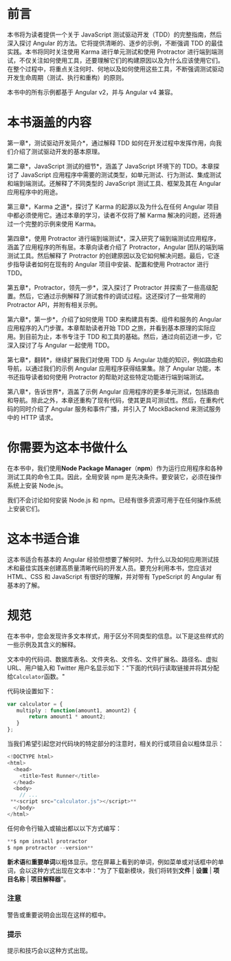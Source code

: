# 前言

本书将为读者提供一个关于 JavaScript 测试驱动开发（TDD）的完整指南，然后深入探讨 Angular 的方法。它将提供清晰的、逐步的示例，不断强调 TDD 的最佳实践。本书将同时关注使用 Karma 进行单元测试和使用 Protractor 进行端到端测试，不仅关注如何使用工具，还要理解它们的构建原因以及为什么应该使用它们。在整个过程中，将重点关注何时、何地以及如何使用这些工具，不断强调测试驱动开发生命周期（测试、执行和重构）的原则。

本书中的所有示例都基于 Angular v2，并与 Angular v4 兼容。

# 本书涵盖的内容

第一章*，测试驱动开发简介*，通过解释 TDD 如何在开发过程中发挥作用，向我们介绍了测试驱动开发的基本原理。

第二章*，JavaScript 测试的细节*，涵盖了 JavaScript 环境下的 TDD。本章探讨了 JavaScript 应用程序中需要的测试类型，如单元测试、行为测试、集成测试和端到端测试。还解释了不同类型的 JavaScript 测试工具、框架及其在 Angular 应用程序中的用途。

第三章*，Karma 之道*，探讨了 Karma 的起源以及为什么在任何 Angular 项目中都必须使用它。通过本章的学习，读者不仅将了解 Karma 解决的问题，还将通过一个完整的示例来使用 Karma。

第四章*，使用 Protractor 进行端到端测试*，深入研究了端到端测试应用程序，涵盖了应用程序的所有层。本章向读者介绍了 Protractor，Angular 团队的端到端测试工具。然后解释了 Protractor 的创建原因以及它如何解决问题。最后，它逐步指导读者如何在现有的 Angular 项目中安装、配置和使用 Protractor 进行 TDD。

第五章*，Protractor，领先一步*，深入探讨了 Protractor 并探索了一些高级配置。然后，它通过示例解释了测试套件的调试过程。这还探讨了一些常用的 Protractor API，并附有相关示例。

第六章*，第一步*，介绍了如何使用 TDD 来构建具有类、组件和服务的 Angular 应用程序的入门步骤。本章帮助读者开始 TDD 之旅，并看到基本原理的实际应用。到目前为止，本书专注于 TDD 和工具的基础。然后，通过向前迈进一步，它深入探讨了与 Angular 一起使用 TDD。

第七章*，翻转*，继续扩展我们对使用 TDD 与 Angular 功能的知识，例如路由和导航，以通过我们的示例 Angular 应用程序获得结果集。除了 Angular 功能，本书还指导读者如何使用 Protractor 的帮助对这些特定功能进行端到端测试。

第八章*，告诉世界*，涵盖了示例 Angular 应用程序的更多单元测试，包括路由和导航。除此之外，本章还重构了现有代码，使其更具可测试性。然后，在重构代码的同时介绍了 Angular 服务和事件广播，并引入了 MockBackend 来测试服务中的 HTTP 请求。

# 你需要为这本书做什么

在本书中，我们使用**Node Package Manager**（**npm**）作为运行应用程序和各种测试工具的命令工具。因此，全局安装 npm 是先决条件。要安装它，必须在操作系统上安装 Node.js。

我们不会讨论如何安装 Node.js 和 npm。已经有很多资源可用于在任何操作系统上安装它们。

# 这本书适合谁

这本书适合有基本的 Angular 经验但想要了解何时、为什么以及如何应用测试技术和最佳实践来创建高质量清晰代码的开发人员。要充分利用本书，您应该对 HTML、CSS 和 JavaScript 有很好的理解，并对带有 TypeScript 的 Angular 有基本的了解。

# 规范

在本书中，您会发现许多文本样式，用于区分不同类型的信息。以下是这些样式的一些示例及其含义的解释。

文本中的代码词、数据库表名、文件夹名、文件名、文件扩展名、路径名、虚拟 URL、用户输入和 Twitter 用户名显示如下："下面的代码行读取链接并将其分配给`Calculator`函数。"

代码块设置如下：

```ts
var calculator = {
   multiply : function(amount1, amount2) {
       return amount1 * amount2;
   }
};
```

当我们希望引起您对代码块的特定部分的注意时，相关的行或项目会以粗体显示：

```ts
<!DOCTYPE html>
<html>
  <head>
    <title>Test Runner</title>
  </head>
  <body>
    // ...
 **<script src="calculator.js"></script>**
  </body>
</html>
```

任何命令行输入或输出都以以下方式编写：

```ts
**$ npm install protractor
$ npm protractor --version**

```

**新术语**和**重要单词**以粗体显示。您在屏幕上看到的单词，例如菜单或对话框中的单词，会以这种方式出现在文本中："为了下载新模块，我们将转到**文件** | **设置** | **项目名称** | **项目解释器**"。

### 注意

警告或重要说明会出现在这样的框中。

### 提示

提示和技巧会以这种方式出现。
